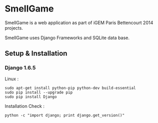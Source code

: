 # SmellGame

SmellGame is a web application as part of iGEM Paris Bettencourt 2014 projects.

SmellGame uses Django Frameworks and SQLite data base.

## Setup & Installation

### Django 1.6.5

Linux :

```
sudo apt-get install python-pip python-dev build-essential
sudo pip install --upgrade pip
sudo pip install Django
```

Installation Check :

```
python -c "import django; print django.get_version()"
```


